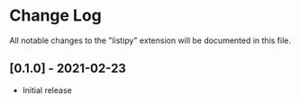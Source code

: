 # Change Log

All notable changes to the "listipy" extension will be documented in this file.

## [0.1.0] - 2021-02-23

- Initial release
